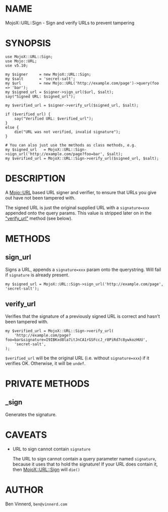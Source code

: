 # NAME

MojoX::URL::Sign - Sign and verify URLs to prevent tampering

# SYNOPSIS

    use MojoX::URL::Sign;
    use Mojo::URL;
    use v5.10;

    my $signer     = new MojoX::URL::Sign;
    my $salt       = 'secret-salt';
    my $url        = new Mojo::URL('http://example.com/page')->query(foo => 'bar');
    my $signed_url = $signer->sign_url($url, $salt);
    say("Signed URL: $signed_url");

    my $verified_url = $signer->verify_url($signed_url, $salt);

    if ($verified_url) {
        say("Verified URL: $verified_url");
    }
    else {
        die("URL was not verified, invalid signature");
    }

    # You can also just use the methods as class methods, e.g.
    my $signed_url   = MojoX::URL::Sign->sign_url('http://example.com/page?foo=bar', $salt);
    my $verified_url = MojoX::URL::Sign->verify_url($signed_url, $salt);

# DESCRIPTION

A [Mojo::URL](https://metacpan.org/pod/Mojo::URL) based URL signer and verifier, to ensure that URLs you give out have not been
tampered with.

The signed URL is just the original supplied URL with a `signature=xxx` appended onto the query
params. This value is stripped later on in the ["verify\_url"](#verify_url) method (see below).

# METHODS

## sign\_url

Signs a URL, appends a `signature=xxx` param onto the querystring. Will fail if `signature`
is already present.

    my $signed_url = MojoX::URL::Sign->sign_url('http://example.com/page', 'secret-salt');

## verify\_url

Verifies that the signature of a previously signed URL is correct and hasn't been tampered with.

    my $verified_url = MojoX::URL::Sign->verify_url(
        'http://example.com/page?foo=bar&signature=I9IBKxd8la7itJnCA1rGSFccJ_r8PiRd7c8ywkozHUU',
        'secret-salt',
    );

`$verified_url` will be the original URL (i.e. without `signature=xxx`) if it verifies OK.
Otherwise, it will be `undef`.

# PRIVATE METHODS

## \_sign

Generates the signature.

# CAVEATS

- URL to sign cannot contain `signature`

    The URL to sign cannot contain a query parameter named `signature`, because it uses that to
    hold the signature! If your URL does contain it, then [MojoX::URL::Sign](https://metacpan.org/pod/MojoX::URL::Sign) will `die()`

# AUTHOR

Ben Vinnerd, `ben@vinnerd.com`
